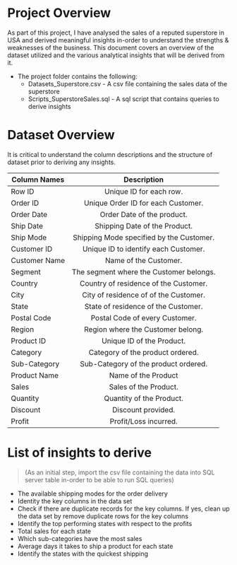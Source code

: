 # Project Overview

As part of this project, I have analysed the sales of a reputed superstore in USA and derived meaningful insights in-order to understand the strengths & weaknesses 
of the business. This document covers an overview of the dataset utilized and the various analytical insights that will be derived from it.

* The project folder contains the following:
    * Datasets_Superstore.csv - A csv file containing the sales data of the superstore
    * Scripts_SuperstoreSales.sql - A sql script that contains queries to derive insights

# Dataset Overview

It is critical to understand the column descriptions and the structure of dataset prior to deriving any insights.

| Column Names   | Description           |
| -------------  |:-------------:|
Row ID     | Unique ID for each row.
Order ID     | Unique Order ID for each Customer.
Order Date     | Order Date of the product.
Ship Date     |      Shipping Date of the Product.
Ship Mode    |      Shipping Mode specified by the Customer.
Customer ID     |      Unique ID to identify each Customer.
Customer Name     |      Name of the Customer.
Segment     |      The segment where the Customer belongs.
Country     |      Country of residence of the Customer.
City     |      City of residence of of the Customer.
State     |      State of residence of the Customer.
Postal Code     |      Postal Code of every Customer.
Region     |      Region where the Customer belong.
Product ID     |      Unique ID of the Product.
Category     |      Category of the product ordered.
Sub-Category     |      Sub-Category of the product ordered.
Product Name     |      Name of the Product
Sales     |      Sales of the Product.
Quantity     |      Quantity of the Product.
Discount     |      Discount provided.
Profit     |      Profit/Loss incurred.


# List of insights to derive

> (As an initial step, import the csv file containing the data into SQL server table in-order to be able to run SQL queries)

* The available shipping modes for the order delivery
* Identity the key columns in the data set
* Check if there are duplicate records for the key columns. If yes, clean up the data set by remove duplicate rows for the key columns
* Identify the top performing states with respect to the profits
* Total sales for each state
* Which sub-categories have the most sales
* Average days it takes to ship a product for each state
* Identify the states with the quickest shipping

